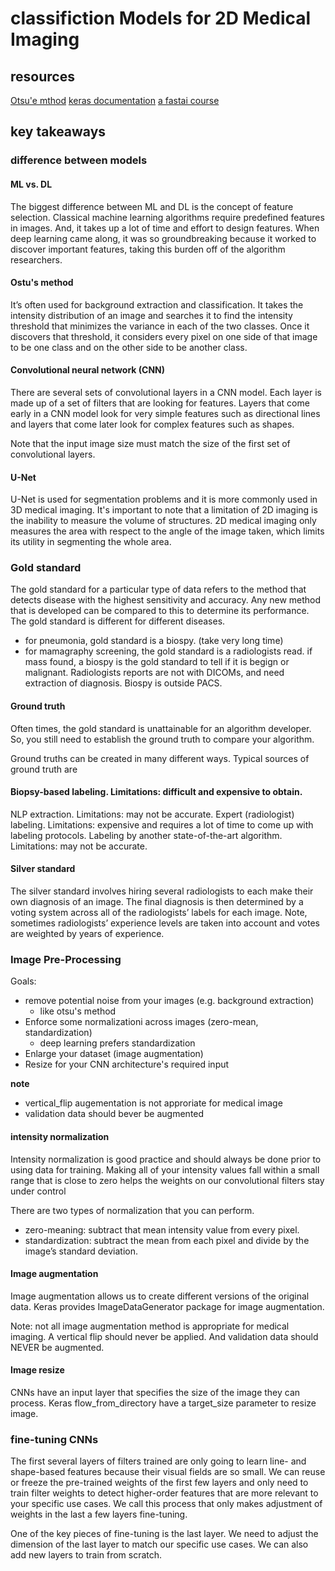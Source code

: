 # classifiction Models for 2D Medical Imaging

## resources

[Otsu'e mthod](https://medium.com/@hbyacademic/otsu-thresholding-4337710dc519)
[keras documentation](https://keras.io/api/preprocessing/image/)
[a fastai course](https://course.fast.ai/)

## key takeaways

### difference between models

#### ML vs. DL
The biggest difference between ML and DL is the concept of feature selection. Classical machine learning algorithms require predefined features in images. And, it takes up a lot of time and effort to design features. When deep learning came along, it was so groundbreaking because it worked to discover important features, taking this burden off of the algorithm researchers.

#### Ostu's method
It’s often used for background extraction and classification. It takes the intensity distribution of an image and searches it to find the intensity threshold that minimizes the variance in each of the two classes. Once it discovers that threshold, it considers every pixel on one side of that image to be one class and on the other side to be another class.

#### Convolutional neural network (CNN)
There are several sets of convolutional layers in a CNN model. Each layer is made up of a set of filters that are looking for features. Layers that come early in a CNN model look for very simple features such as directional lines and layers that come later look for complex features such as shapes.

Note that the input image size must match the size of the first set of convolutional layers.

#### U-Net
U-Net is used for segmentation problems and it is more commonly used in 3D medical imaging. It's important to note that a limitation of 2D imaging is the inability to measure the volume of structures. 2D medical imaging only measures the area with respect to the angle of the image taken, which limits its utility in segmenting the whole area.

### Gold standard
The gold standard for a particular type of data refers to the method that detects disease with the highest sensitivity and accuracy. Any new method that is developed can be compared to this to determine its performance. The gold standard is different for different diseases.

- for pneumonia, gold standard is a biospy. (take very long time)
- for mamagraphy screening, the gold standard is a radiologists read. if mass found, a biospy is the gold standard to tell if it is begign or malignant. Radiologists reports are not with DICOMs, and need extraction of diagnosis. Biospy is outside PACS. 


#### Ground truth
Often times, the gold standard is unattainable for an algorithm developer. So, you still need to establish the ground truth to compare your algorithm.

Ground truths can be created in many different ways. Typical sources of ground truth are

#### Biopsy-based labeling. Limitations: difficult and expensive to obtain.
NLP extraction. Limitations: may not be accurate.
Expert (radiologist) labeling. Limitations: expensive and requires a lot of time to come up with labeling protocols.
Labeling by another state-of-the-art algorithm. Limitations: may not be accurate.
#### Silver standard
The silver standard involves hiring several radiologists to each make their own diagnosis of an image. The final diagnosis is then determined by a voting system across all of the radiologists’ labels for each image. Note, sometimes radiologists’ experience levels are taken into account and votes are weighted by years of experience.

### Image Pre-Processing

Goals:
- remove potential noise from your images (e.g. background extraction)
    - like otsu's method
- Enforce some normalizationi across images (zero-mean, standardization)
    - deep learning prefers standardization
- Enlarge your dataset (image augmentation)
- Resize for your CNN architecture's required input

**note**
- vertical_flip augementation is not approriate for medical image
- validation data should bever be augmented

#### intensity normalization
Intensity normalization is good practice and should always be done prior to using data for training. Making all of your intensity values fall within a small range that is close to zero helps the weights on our convolutional filters stay under control

There are two types of normalization that you can perform.

- zero-meaning: subtract that mean intensity value from every pixel.
- standardization: subtract the mean from each pixel and divide by the image’s standard deviation.

#### Image augmentation
Image augmentation allows us to create different versions of the original data. Keras provides ImageDataGenerator package for image augmentation.

Note: not all image augmentation method is appropriate for medical imaging. A vertical flip should never be applied. And validation data should NEVER be augmented.

#### Image resize
CNNs have an input layer that specifies the size of the image they can process. Keras flow_from_directory have a target_size parameter to resize image.

### fine-tuning CNNs
The first several layers of filters trained are only going to learn line- and shape-based features because their visual fields are so small. We can reuse or freeze the pre-trained weights of the first few layers and only need to train filter weights to detect higher-order features that are more relevant to your specific use cases. We call this process that only makes adjustment of weights in the last a few layers fine-tuning.

One of the key pieces of fine-tuning is the last layer. We need to adjust the dimension of the last layer to match our specific use cases. We can also add new layers to train from scratch.